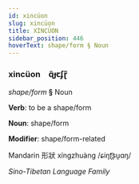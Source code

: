 ```yaml
---
id: xincüon
slug: xincüon
title: XİNCÜON
sidebar_position: 446
hoverText: shape/form § Noun
---
```


### xincüon&emsp;<span kind="abugida">ɋ̃ɟꞇʄɽ̃</span>

*shape/form* **§** Noun

**Verb**: to be a shape/form

**Noun**: shape/form

**Modifier**: shape/form-related

Mandarin 形狀 xíngzhuàng /ɕiŋʈ͡ʂu̯ɑŋ/

*Sino-Tibetan Language Family*